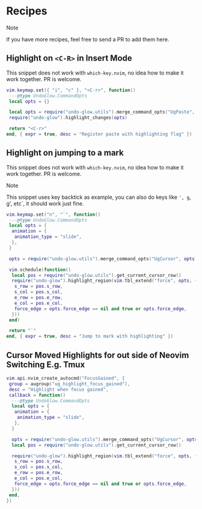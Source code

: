 # Recipes

> [!note]
> If you have more recipes, feel free to send a PR to add them here.

## Highlight on `<C-R>` in Insert Mode

This snippet does not work with `which-key.nvim`, no idea how to make it work together. PR is welcome.

```lua
vim.keymap.set({ "i", "c" }, "<C-r>", function()
 ---@type UndoGlow.CommandOpts
 local opts = {}

 local opts = require("undo-glow.utils").merge_command_opts("UgPaste", opts)
 require("undo-glow").highlight_changes(opts)

 return "<C-r>"
end, { expr = true, desc = "Register paste with highlighting flag" })
```

## Highlight on jumping to a mark

This snippet does not work with `which-key.nvim`, no idea how to make it work together. PR is welcome.

> [!note]
> This snippet uses key backtick as example, you can also do keys like `', g`, g', etc`, it should work just fine.

```lua
vim.keymap.set("n", "`", function()
 ---@type UndoGlow.CommandOpts
 local opts = {
  animation = {
   animation_type = "slide",
  },
 }

 opts = require("undo-glow.utils").merge_command_opts("UgCursor", opts)

 vim.schedule(function()
  local pos = require("undo-glow.utils").get_current_cursor_row()
  require("undo-glow").highlight_region(vim.tbl_extend("force", opts, {
   s_row = pos.s_row,
   s_col = pos.s_col,
   e_row = pos.e_row,
   e_col = pos.e_col,
   force_edge = opts.force_edge == nil and true or opts.force_edge,
  }))
 end)

 return "`"
end, { expr = true, desc = "Jump to mark with highlighting" })
```

## Cursor Moved Highlights for out side of Neovim Switching E.g. Tmux

```lua
vim.api.nvim_create_autocmd("FocusGained", {
 group = augroup("ug_highlight_focus_gained"),
 desc = "Highlight when focus gained",
 callback = function()
  ---@type UndoGlow.CommandOpts
  local opts = {
   animation = {
    animation_type = "slide",
   },
  }

  opts = require("undo-glow.utils").merge_command_opts("UgCursor", opts)
  local pos = require("undo-glow.utils").get_current_cursor_row()

  require("undo-glow").highlight_region(vim.tbl_extend("force", opts, {
   s_row = pos.s_row,
   s_col = pos.s_col,
   e_row = pos.e_row,
   e_col = pos.e_col,
   force_edge = opts.force_edge == nil and true or opts.force_edge,
  }))
 end,
})
```
